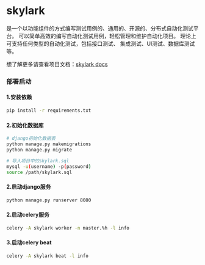 # skylark

是一个以功能组件的方式编写测试用例的、通用的、开源的、分布式自动化测试平台。 可以简单高效的编写自动化测试用例，轻松管理和维护自动化项目。
理论上可支持任何类型的自动化测试，包括接口测试、 集成测试、UI测试、数据库测试等。

想了解更多请查看项目文档：[skylark docs](https://delav.github.io/skylark-doc/)

### 部署启动

#### 1.安装依赖
```sh
pip install -r requirements.txt
```

#### 2.初始化数据库
```sh
# django初始化数据表
python manage.py makemigrations
python manage.py migrate

# 导入项目中的skylark.sql
mysql -u(username) -p(password)
source /path/skylark.sql
```

#### 2.启动django服务
```sh
python manage.py runserver 8080
```

#### 2.启动celery服务
```sh
celery -A skylark worker -n master.%h -l info
```

#### 3.启动celery beat
```sh
celery -A skylark beat -l info
```